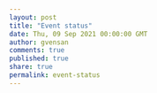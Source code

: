```yaml
---
layout: post
title: "Event status"
date: Thu, 09 Sep 2021 00:00:00 GMT
author: gvensan
comments: true
published: true
share: true
permalink: event-status
---
```

